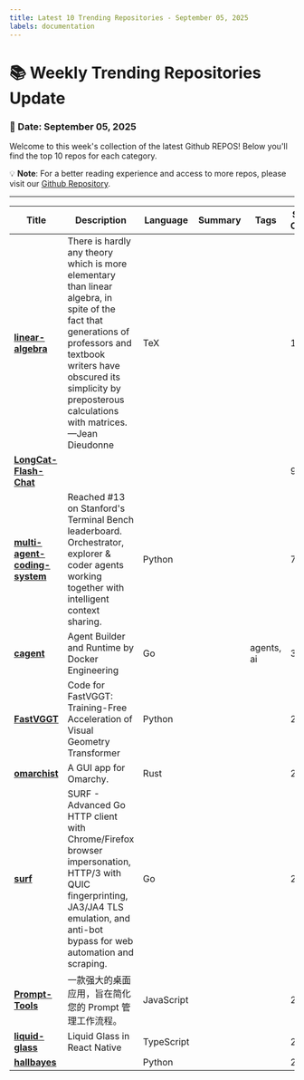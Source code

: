 ```yaml
---
title: Latest 10 Trending Repositories - September 05, 2025
labels: documentation
---
```

# 📚 Weekly Trending Repositories Update

### 📅 Date: September 05, 2025

Welcome to this week's collection of the latest Github REPOS! Below you'll find the top 10 repos for each category.

💡 **Note**: For a better reading experience and access to more repos, please visit our [Github Repository](https://github.com/marc-ko/daily-trending-repo).

---

| **Title** | **Description** | **Language** | **Summary** | **Tags** | **Stars Count** |
| --- | --- | --- | --- | --- | --- |
| **[linear-algebra](https://github.com/the-litte-book-of/linear-algebra)** | There is hardly any theory which is more elementary than linear algebra, in spite of the fact that generations of professors and textbook writers have obscured its simplicity by preposterous calculations with matrices. —Jean Dieudonne | TeX |  |  | 1297 |
| **[LongCat-Flash-Chat](https://github.com/meituan-longcat/LongCat-Flash-Chat)** |  |  |  |  | 904 |
| **[multi-agent-coding-system](https://github.com/Danau5tin/multi-agent-coding-system)** | Reached #13 on Stanford's Terminal Bench leaderboard. Orchestrator, explorer & coder agents working together with intelligent context sharing. | Python |  |  | 723 |
| **[cagent](https://github.com/docker/cagent)** | Agent Builder and Runtime by Docker Engineering | Go |  | agents, ai | 334 |
| **[FastVGGT](https://github.com/mystorm16/FastVGGT)** | Code for FastVGGT: Training-Free Acceleration of Visual Geometry Transformer | Python |  |  | 287 |
| **[omarchist](https://github.com/tahayvr/omarchist)** | A GUI app for Omarchy.  | Rust |  |  | 263 |
| **[surf](https://github.com/enetx/surf)** | SURF - Advanced Go HTTP client with Chrome/Firefox browser impersonation, HTTP/3 with QUIC fingerprinting, JA3/JA4 TLS emulation, and anti-bot bypass for web automation and scraping. | Go |  |  | 237 |
| **[Prompt-Tools](https://github.com/jwangkun/Prompt-Tools)** | 一款强大的桌面应用，旨在简化您的 Prompt 管理工作流程。 | JavaScript |  |  | 224 |
| **[liquid-glass](https://github.com/callstack/liquid-glass)** | Liquid Glass in React Native | TypeScript |  |  | 219 |
| **[hallbayes](https://github.com/leochlon/hallbayes)** |  | Python |  |  | 218 |

